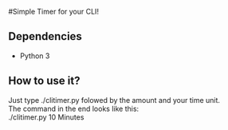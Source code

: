 #Simple Timer for your CLI!
## Dependencies
- Python 3  

## How to use it?
Just type ./clitimer.py folowed by the amount and your time unit.  
The command in the end looks like this:  
./clitimer.py 10 Minutes  
